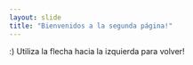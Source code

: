 ```yaml
---
layout: slide
title: "Bienvenidos a la segunda página!"
---
```

:)
Utiliza la flecha hacia la izquierda para volver!
